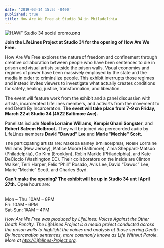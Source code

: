 ```yaml
---
date: '2019-03-14 15:53 -0400'
published: true
title: How Are We Free at Studio 34 in Philadelphia
---
```

![HAWF Studio 34 social promo.png]({{site.baseurl}}/assets/images/HAWF%20Studio%2034%20social%20promo.png)

**Join the LifeLines Project at Studio 34 for the opening of How Are We Free.**

How Are We Free explores the nature of freedom and confinement through creative collaboration between people who have been sentenced to die in prison and visual artists outside the prison walls. Visual economies and regimes of power have been massively employed by the state and the media in order to criminalize people. This exhibit interrupts those regimes and instead invites viewers to investigate what actually creates conditions for safety, healing, justice, transformation, and liberation.

The event will feature work from the exhibit and a panel discussion with artists, incarcerated LifeLines members, and activists from the movement to end Death By Incarceration. **The event will take place from 7-9 on Friday, March 22 at Studio 34 (4522 Baltimore Ave).**

Panelists include **Noelle Lorraine Williams, Kempis Ghani Songster**, and **Robert Saleem Holbrook.** They will be joined via prerecorded audio by LifeLines members **David "Dawud" Lee** and **Marie "Mechie" Scott.**

The participating artists are: Makeba Rainey (Philadelphia), Noelle Lorraine Williams (New Jersey), Matice Moore (Baltimore), Alma Sheppard-Matsuo (Philadelphia), Gb Kim (Brooklyn), Robin Markle (Philadelphia), and Kate DeCiccio (Washington DC). Their collaborators on the inside are Clinton Walker, Terri Harper, Felix “Phill” Rosado, Avis Lee, David “Dawud” Lee, Marie “Mechie” Scott, and Charles Boyd.

**Can't make the opening? The exhibit will be up in Studio 34 until April 27th.** Open hours are:

<br>Mon – Thu: 10AM – 8PM<br>
Fri: 10AM – 6PM<br>
Sat-Sun: 10AM – 4PM

_How Are We Free was produced by LifeLines: Voices Against the Other Death Penalty. The LifeLines Project is a media project conducted across the prison walls to highlight the voices and analysis of those serving Death By Incarceration sentences, more commonly known as Life Without Parole. More at http://Lifelines-Project.org._

